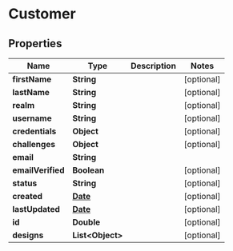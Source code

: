 
# Customer

## Properties
Name | Type | Description | Notes
------------ | ------------- | ------------- | -------------
**firstName** | **String** |  |  [optional]
**lastName** | **String** |  |  [optional]
**realm** | **String** |  |  [optional]
**username** | **String** |  |  [optional]
**credentials** | **Object** |  |  [optional]
**challenges** | **Object** |  |  [optional]
**email** | **String** |  | 
**emailVerified** | **Boolean** |  |  [optional]
**status** | **String** |  |  [optional]
**created** | [**Date**](Date.md) |  |  [optional]
**lastUpdated** | [**Date**](Date.md) |  |  [optional]
**id** | **Double** |  |  [optional]
**designs** | **List&lt;Object&gt;** |  |  [optional]



